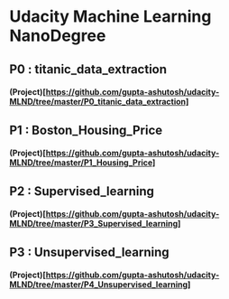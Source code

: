 # Udacity Machine Learning NanoDegree
## P0 : titanic_data_extraction
#### (Project)[https://github.com/gupta-ashutosh/udacity-MLND/tree/master/P0_titanic_data_extraction]
## P1 : Boston_Housing_Price
#### (Project)[https://github.com/gupta-ashutosh/udacity-MLND/tree/master/P1_Housing_Price]
## P2 : Supervised_learning
#### (Project)[https://github.com/gupta-ashutosh/udacity-MLND/tree/master/P3_Supervised_learning]
## P3 : Unsupervised_learning
#### (Project)[https://github.com/gupta-ashutosh/udacity-MLND/tree/master/P4_Unsupervised_learning]
